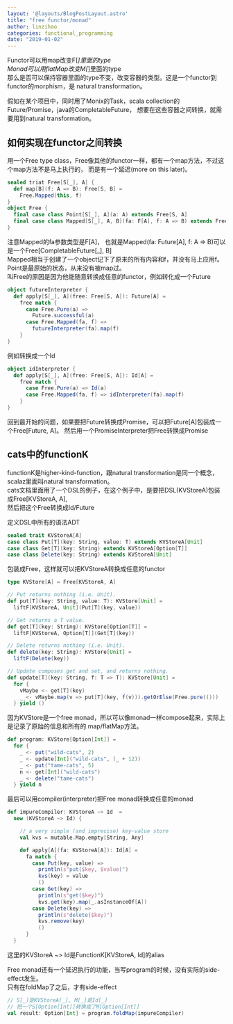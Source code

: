 ```yaml
---
layout: '@layouts/BlogPostLayout.astro'
title: "free functor/monad"
author: linzihao
categories: functional_programming
date: "2019-01-02"
---
```


Functor可以用map改变F[_]里面的type   
Monad可以用flatMap改变M[_]里面的type    
那么是否可以保持容器里面的type不变，改变容器的类型。这是一个functor到functor的morphism，是
natural transformation。  

假如在某个项目中，同时用了Monix的Task，scala collection的Future/Promise，java的CompletableFuture，
想要在这些容器之间转换，就需要用到natural transformation。   

## 如何实现在functor之间转换
用一个Free type class，Free像其他的functor一样，都有一个map方法，不过这个map方法不是马上执行的，
而是有一个延迟(more on this later)。  
```scala
sealed triat Free[S[_], A] {
  def map[B](f: A => B): Free[S, B] = 
    Free.Mapped(this, f)
}
object Free {
  final case class Point[S[_], A](a: A) extends Free[S, A]
  final case class Mapped[S[_], A, B](fa: F[A], f: A => B) extends Free[S, B]
}
```
注意Mapped的fa参数类型是F[A]，
也就是Mapped(fa: Future[A], f: A => B)可以是一个Free[CompletableFuture[_], B]   
Mapped相当于创建了一个object记下了原来的所有内容和f，并没有马上应用f。  
Point是最原始的状态，从来没有被map过。  
叫Free的原因是因为他能随意转换成任意的functor，例如转化成一个Future   

```scala
object futureInterpreter {
  def apply[S[_], A](free: Free[S, A]): Future[A] = 
    free match {
      case Free.Pure(a) =>
        Future.successful(a)
      case Free.Mapped(fa, f) =>
        futureInterpreter(fa).map(f)
    }
}
```

例如转换成一个Id
```scala
object idInterpreter {
  def apply[S[_], A](free: Free[S, A]): Id[A] = 
    free match {
      case Free.Pure(a) => Id(a)
      case Free.Mapped(fa, f) => idInterpreter(fa).map(f)
    }
}
```

回到最开始的问题，如果要把Future转换成Promise，可以把Future[A]包装成一个Free[Future, A]。
然后用一个PromiseInterpreter把Free转换成Promise

## cats中的functionK
functionK是higher-kind-function，跟natural transformation是同一个概念，scalaz里面叫natural transformation。   
cats文档里面用了一个DSL的例子，在这个例子中，是要把DSL(KVStoreA)包装成Free[KVStoreA, A],  
然后把这个Free转换成Id/Future   

定义DSL中所有的语法ADT
```scala
sealed trait KVStoreA[A]
case class Put[T](key: String, value: T) extends KVStoreA[Unit]
case class Get[T](key: String) extends KVStoreA[Option[T]]
case class Delete(key: String) extends KVStoreA[Unit]
```

包装成Free，这样就可以把KVStoreA转换成任意的functor
```scala
type KVStore[A] = Free[KVStoreA, A]

// Put returns nothing (i.e. Unit).
def put[T](key: String, value: T): KVStore[Unit] =
  liftF[KVStoreA, Unit](Put[T](key, value))

// Get returns a T value.
def get[T](key: String): KVStore[Option[T]] =
  liftF[KVStoreA, Option[T]](Get[T](key))

// Delete returns nothing (i.e. Unit).
def delete(key: String): KVStore[Unit] =
  liftF(Delete(key))

// Update composes get and set, and returns nothing.
def update[T](key: String, f: T => T): KVStore[Unit] =
  for {
    vMaybe <- get[T](key)
    _ <- vMaybe.map(v => put[T](key, f(v))).getOrElse(Free.pure(()))
  } yield ()
```

因为KVStore是一个free monad，所以可以像monad一样compose起来，实际上是记录了原始的信息和所有的
map/flatMap方法。
```scala
def program: KVStore[Option[Int]] =
  for {
    _ <- put("wild-cats", 2)
    _ <- update[Int]("wild-cats", (_ + 12))
    _ <- put("tame-cats", 5)
    n <- get[Int]("wild-cats")
    _ <- delete("tame-cats")
  } yield n
```

最后可以用compiler(interpreter)把Free monad转换成任意的monad
```scala
def impureCompiler: KVStoreA ~> Id  =
  new (KVStoreA ~> Id) {

    // a very simple (and imprecise) key-value store
    val kvs = mutable.Map.empty[String, Any]

    def apply[A](fa: KVStoreA[A]): Id[A] =
      fa match {
        case Put(key, value) =>
          println(s"put($key, $value)")
          kvs(key) = value
          ()
        case Get(key) =>
          println(s"get($key)")
          kvs.get(key).map(_.asInstanceOf[A])
        case Delete(key) =>
          println(s"delete($key)")
          kvs.remove(key)
          ()
      }
  }
```
这里的KVStoreA ~> Id是FunctionK[KVStoreA, Id]的alias

Free monad还有一个延迟执行的功能，当写program的时候，没有实际的side-effect发生。  
只有在foldMap了之后，才有side-effect
```scala
// S[_]是KVStoreA[_], M[_]是Id[_]
// 把一个S[Option[Int]]转换成了M[Option[Int]]
val result: Option[Int] = program.foldMap(impureCompiler)
```
